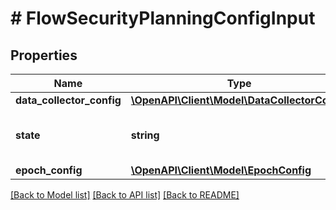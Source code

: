 # # FlowSecurityPlanningConfigInput

## Properties

Name | Type | Description | Notes
------------ | ------------- | ------------- | -------------
**data_collector_config** | [**\OpenAPI\Client\Model\DataCollectorConfig**](DataCollectorConfig.md) |  | [optional]
**state** | **string** | The desired state of Security Planning. | [optional]
**epoch_config** | [**\OpenAPI\Client\Model\EpochConfig**](EpochConfig.md) |  | [optional]

[[Back to Model list]](../../README.md#models) [[Back to API list]](../../README.md#endpoints) [[Back to README]](../../README.md)
